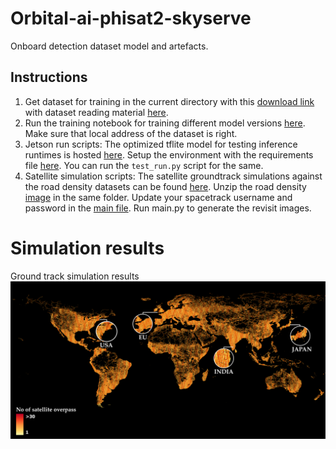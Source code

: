 # Orbital-ai-phisat2-skyserve
Onboard detection dataset model and artefacts.

## Instructions
1. Get dataset for training in the current directory with this [download link](https://zenodo.org/records/10890137) with dataset reading material [here](https://zenodo.org/records/10890137/files/Dataset_Description.pdf?download=1).
2. Run the training notebook for training different model versions [here](SkyServe_Hosted_Notebook_Orbital_AI_challenge_PhiSat_2.ipynb). Make sure that local address of the dataset is right.
3. Jetson run scripts: The optimized tflite model for testing inference runtimes is hosted [here](oai-jetson-testrun). Setup the environment with the requirements file [here](oai-jetson-testrun\requirements.txt). You can run the `test_run.py` script for the same. 
4. Satellite simulation scripts: The satellite groundtrack simulations against the road density datasets can be found [here](). Unzip the road density [image](satellite_simulation_road_density\grip4_area_land_km2_georeference.zip) in the same folder. Update your spacetrack username and password in the [main file](satellite_simulation_road_density\main.py). Run main.py to generate the revisit images. 

# Simulation results
Ground track simulation results 
![alt text](satellite_path_overpass.png "Satellite Road overpass simulations")

